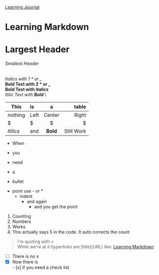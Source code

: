 [Learning Journal](https://stanels42.github.io/learningjournal/)

# Learning Markdown 

# Largest Header
###### Smallest Header
*Italics with 1 \* or \_* \
**Bold Text with 2 \* or \_** \
**Bold Text with _Italics_** \
_Itilic Text with **Bold**_ \

| This     | is       | a        | table    |
|----------|:---------|:--------:|---------:|
| nothing  | Left     | Center   | Right    |
| $        | $        | $        | $        |
|_Itilics_ | and      | **Bold** |Still Work|

- When
* you
- need
* a
- bullet
* point use \- or \*
  - indent
    * and again
      - and you get the point
      
1. Counting
2. Numbers
3. Works
5. This actually says 5 in the code. It auto corrects the count

> I'm quoting with \> \
> While we're at it hyperlinks are \[title\]\(URL\) like: [Learning Markdown](https://stanels42.github.io/learningjournal/learning-markdown)

- [ ] There is no x 
- [x] Now there is \
\- \[x\] if you need a check list
